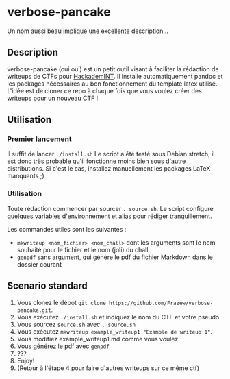 # verbose-pancake
Un nom aussi beau implique une excellente description...

## Description

verbose-pancake (oui oui) est un petit outil visant à faciliter la rédaction de writeups de CTFs pour [HackademINT](http://hackademint.minet.net/).
Il installe automatiquement pandoc et les packages nécessaires au bon fonctionnement du template latex utilisé.
L'idée est de cloner ce repo à chaque fois que vous voulez créer des writeups pour un nouveau CTF !

## Utilisation

### Premier lancement

Il suffit de lancer `./install.sh`
Le script a été testé sous Debian stretch, il est donc très probable qu'il fonctionne moins bien sous d'autre distributions.
Si c'est le cas, installez manuellement les packages LaTeX manquants ;)

### Utilisation

Toute rédaction commencer par sourcer `. source.sh`. Le script configure quelques variables d'environnement et alias pour rédiger tranquillement.

Les commandes utiles sont les suivantes :

- `mkwriteup <nom_fichier> <nom_chall>` dont les arguments sont le nom souhaité pour le fichier et le nom (joli) du chall
- `genpdf` sans argument, qui génère le pdf du fichier Markdown dans le dossier courant

## Scenario standard

1. Vous clonez le dépot `git clone https://github.com/Frazew/verbose-pancake.git`.
2. Vous exécutez `./install.sh` et indiquez le nom du CTF et votre pseudo.
4. Vous sourcez `source.sh` avec `. source.sh`
3. Vous exécutez `mkwriteup example_writeup1 "Example de writeup 1"`.
4. Vous modifiez example_writeup1.md comme vous voulez
5. Vous générez le pdf avec `genpdf`
6. ???
7. Enjoy!
8. (Retour à l'étape 4 pour faire d'autres writeups sur ce même ctf)
